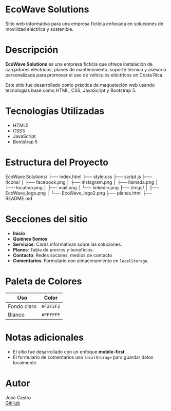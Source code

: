 
# EcoWave Solutions

Sitio web informativo para una empresa ficticia enfocada en soluciones de movilidad eléctrica y sostenible.

# Descripción

**EcoWave Solutions** es una empresa ficticia que ofrece instalación de cargadores eléctricos, planes de mantenimiento, soporte técnico y asesoría personalizada para promover el uso de vehículos eléctricos en Costa Rica.

Este sitio fue desarrollado como práctica de maquetación web usando tecnologías base como HTML, CSS, JavaScript y Bootstrap 5.

# Tecnologías Utilizadas

- HTML5
- CSS3
- JavaScript
- Bootstrap 5

# Estructura del Proyecto


EcoWave Solutions/
├── index.html
├── style.css
├── script.js
├── /icons/
│   ├── facebook.png
│   ├── instagram.png
│   ├── llamada.png
│   ├── location.png
│   ├── mail.png
│   └── linkedin.png
├── /imgs/
│   ├── EcoWave_logo.png
│   └── EcoWave_logo2.png
├── planes.html
├── README.md


# Secciones del sitio

- **Inicio**
- **Quiénes Somos**
- **Servicios**: Cards informativas sobre las soluciones.
- **Planes**: Tabla de precios y beneficios.
- **Contacto**: Redes sociales, medios de contacto
- **Comentarios**: Formulario con almacenamiento en `localStorage`.

# Paleta de Colores

| Uso         | Color        |
|-------------|--------------|
| Fondo claro | `#F2F2F2`    |
| Blanco      | `#FFFFFF`    |



# Notas adicionales

- El sitio fue desarrollado con un enfoque **mobile-first**.
- El formulario de comentarios usa `localStorage` para guardar datos localmente.

# Autor

Jose Castro  
[GitHub](https://github.com/Josecamo21)
